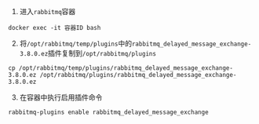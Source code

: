 
1. 进入`rabbitmq`容器
```shell script
docker exec -it 容器ID bash
```

2. 将`/opt/rabbitmq/temp/plugins`中的`rabbitmq_delayed_message_exchange-3.8.0.ez`插件复制到`/opt/rabbitmq/plugins`
```shell script
cp /opt/rabbitmq/temp/plugins/rabbitmq_delayed_message_exchange-3.8.0.ez /opt/rabbitmq/plugins/rabbitmq_delayed_message_exchange-3.8.0.ez
```

3. 在容器中执行启用插件命令
```shell script
rabbitmq-plugins enable rabbitmq_delayed_message_exchange
```